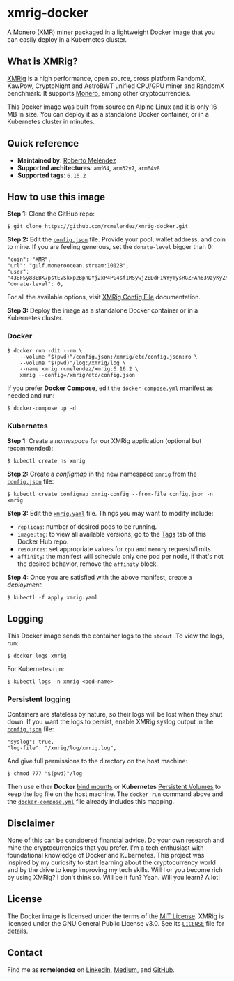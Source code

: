 # xmrig-docker
A Monero (XMR) miner packaged in a lightweight Docker image that you can easily deploy in a Kubernetes cluster.


## What is XMRig?
[XMRig](https://xmrig.com/miner) is a high performance, open source, cross platform RandomX, KawPow, CryptoNight and AstroBWT unified CPU/GPU miner and RandomX benchmark. It supports [Monero](https://www.getmonero.org/), among other cryptocurrencies. 

This Docker image was built from source on Alpine Linux and it is only 16 MB in size. You can deploy it as a standalone Docker container, or in a Kubernetes cluster in minutes.


## Quick reference
- **Maintained by**: [Roberto Meléndez](https://medium.com/@rcmelendez)
- **Supported architectures**: `amd64`, `arm32v7`, `arm64v8`
- **Supported tags**: `6.16.2`


## How to use this image

**Step 1:** Clone the GitHub repo:
```
$ git clone https://github.com/rcmelendez/xmrig-docker.git
```

**Step 2:** Edit the [`config.json`](https://github.com/rcmelendez/xmrig-docker/blob/main/config.json) file. Provide your pool, wallet address, and coin to mine. If you are feeling generous, set the `donate-level` bigger than 0:
```
"coin": "XMR",
"url": "gulf.moneroocean.stream:10128",
"user": "43BFSy88EBK7pstEvSkxp2BpnDYj2xP4PG4sf1MSywj2EDdF1WYyTysRGZFAh639zyKyZYzshQwQ4CELq9d76wob3zwfGuc",
"donate-level": 0,
```
For all the available options, visit [XMRig Config File](https://xmrig.com/docs/miner/config) documentation. 

**Step 3:** Deploy the image as a standalone Docker container or in a Kubernetes cluster.

### Docker
```
$ docker run -dit --rm \
    --volume "$(pwd)"/config.json:/xmrig/etc/config.json:ro \
    --volume "$(pwd)"/log:/xmrig/log \
    --name xmrig rcmelendez/xmrig:6.16.2 \
    xmrig --config=/xmrig/etc/config.json
```
If you prefer **Docker Compose**, edit the [`docker-compose.yml`](https://github.com/rcmelendez/xmrig-docker/blob/main/docker-compose.yml) manifest as needed and run:
```
$ docker-compose up -d
```

### Kubernetes
**Step 1:** Create a *namespace* for our XMRig application (optional but recommended):
```
$ kubectl create ns xmrig
``` 
**Step 2:** Create a *configmap* in the new namespace `xmrig` from the [`config.json`](https://github.com/rcmelendez/xmrig-docker/blob/main/config.json) file:
```
$ kubectl create configmap xmrig-config --from-file config.json -n xmrig
```
**Step 3:** Edit the [`xmrig.yaml`](https://github.com/rcmelendez/xmrig-docker/blob/main/xmrig.yaml) file. Things you may want to modify include:
- `replicas`: number of desired pods to be running.
- `image:tag`: to view all available versions, go to the [Tags](https://hub.docker.com/r/rcmelendez/xmrig/tags) tab of this Docker Hub repo.
- `resources`: set appropriate values for `cpu` and `memory` requests/limits.
- `affinity`: the manifest will schedule only one pod per node, if that's not the desired behavior, remove the `affinity` block.

**Step 4:** Once you are satisfied with the above manifest, create a *deployment*:
```
$ kubectl -f apply xmrig.yaml
```


## Logging
This Docker image sends the container logs to the `stdout`. To view the logs, run:

```
$ docker logs xmrig
```

For Kubernetes run:
```
$ kubectl logs -n xmrig <pod-name> 
```
### Persistent logging
Containers are stateless by nature, so their logs will be lost when they shut down. If you want the logs to persist, enable XMRig syslog output in the [`config.json`](https://github.com/rcmelendez/xmrig-docker/blob/main/config.json) file: 
```
"syslog": true,
"log-file": "/xmrig/log/xmrig.log",
```
And give full permissions to the directory on the host machine:
```
$ chmod 777 "$(pwd)"/log
```

Then use either **Docker** [bind mounts](https://docs.docker.com/storage/bind-mounts/) or **Kubernetes** [Persistent Volumes](https://kubernetes.io/docs/concepts/storage/persistent-volumes/) to keep the log file on the host machine. The `docker run` command above and the [`docker-compose.yml`](https://github.com/rcmelendez/xmrig-docker/blob/main/docker-compose.yml) file already includes this mapping. 


## Disclaimer
None of this can be considered financial advice. Do your own research and mine the cryptocurrencies that you prefer. I'm a tech enthusiast with foundational knowledge of Docker and Kubernetes. This project was inspired by my curiosity to start learning about the cryptocurrency world and by the drive to keep improving my tech skills. Will I or you become rich by using XMRig? I don't think so. Will be it fun? Yeah. Will you learn? A lot!


## License
The Docker image is licensed under the terms of the [MIT License](https://github.com/rcmelendez/xmrig-docker/blob/main/LICENSE). XMRig is licensed under the GNU General Public License v3.0. See its [`LICENSE`](https://github.com/xmrig/xmrig/blob/master/LICENSE) file for details.


## Contact 
Find me as __rcmelendez__ on [LinkedIn](https://www.linkedin.com/in/rcmelendez/), [Medium](https://medium.com/@rcmelendez), and [GitHub](https://github.com/rcmelendez/).
